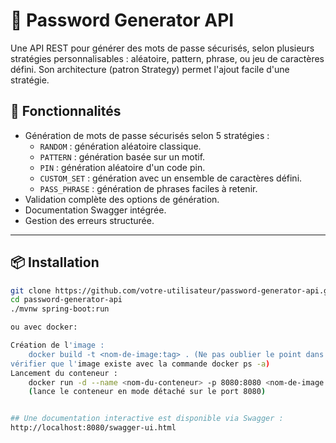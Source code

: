 # 🔐 Password Generator API

Une API REST pour générer des mots de passe sécurisés, selon plusieurs stratégies personnalisables : aléatoire, pattern,
phrase, ou jeu de caractères défini.
Son architecture (patron Strategy) permet l'ajout facile d'une stratégie.

## 🚀 Fonctionnalités

- Génération de mots de passe sécurisés selon 5 stratégies :
    - `RANDOM` : génération aléatoire classique.
    - `PATTERN` : génération basée sur un motif.
    - `PIN`    : génération aléatoire d'un code pin.
    - `CUSTOM_SET` : génération avec un ensemble de caractères défini.
    - `PASS_PHRASE` : génération de phrases faciles à retenir.
- Validation complète des options de génération.
- Documentation Swagger intégrée.
- Gestion des erreurs structurée.

---

## 📦 Installation

```bash
git clone https://github.com/votre-utilisateur/password-generator-api.git
cd password-generator-api
./mvnw spring-boot:run

ou avec docker:

Création de l'image :
    docker build -t <nom-de-image:tag> . (Ne pas oublier le point dans la commande, puis
vérifier que l'image existe avec la commande docker ps -a)
Lancement du conteneur :
    docker run -d --name <nom-du-conteneur> -p 8080:8080 <nom-de-image:tag>
    (lance le conteneur en mode détaché sur le port 8080)


## Une documentation interactive est disponible via Swagger :
http://localhost:8080/swagger-ui.html
